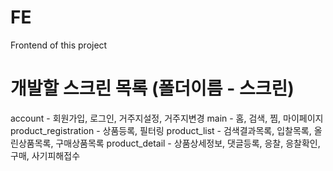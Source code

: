 # FE
Frontend of this project

# 개발할 스크린 목록 (폴더이름 - 스크린)
account - 회원가입, 로그인, 거주지설정, 거주지변경
main - 홈, 검색, 찜, 마이페이지
product_registration - 상품등록, 필터링
product_list - 검색결과목록, 입찰목록, 올린상품목록, 구매상품목록
product_detail - 상품상세정보, 댓글등록, 응찰, 응찰확인, 구매, 사기피해접수
